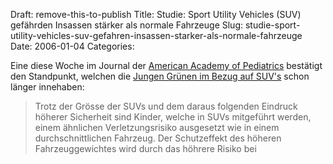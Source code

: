 Draft: remove-this-to-publish
Title: Studie: Sport Utility Vehicles (SUV) gefährden Insassen stärker als normale Fahrzeuge
Slug: studie-sport-utility-vehicles-suv-gefahren-insassen-starker-als-normale-fahrzeuge
Date: 2006-01-04
Categories:

Eine diese Woche im Journal der [American Academy of Pediatrics](http://www.aap.org/) bestätigt den Standpunkt, welchen die [Jungen Grünen im Bezug auf SUV's](http://www.4x4.jungegruene.ch/index_d.php?page=offroader) schon länger innehaben:

> Trotz der Grösse der SUVs und dem daraus folgenden Eindruck höherer Sicherheit sind Kinder, welche in SUVs mitgeführt werden, einem ähnlichen Verletzungsrisiko ausgesetzt wie in einem durchschnittlichen Fahrzeug. Der Schutzeffekt des höheren Fahrzeuggewichtes wird durch das höhrere Risiko bei

